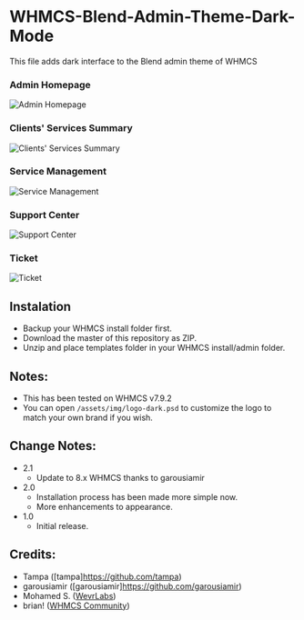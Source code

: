 # WHMCS-Blend-Admin-Theme-Dark-Mode
This file adds dark interface to the Blend admin theme of WHMCS

### Admin Homepage
![Admin Homepage](https://github.com/WevrLabs-Group/WHMCS-Blend-Admin-Theme-Dark-Mode/blob/master/screenshots/Screen%20Shot%202020-05-27%20at%2010.10.40%20AM.png?raw=true)

### Clients' Services Summary
![Clients' Services Summary](https://github.com/WevrLabs-Group/WHMCS-Blend-Admin-Theme-Dark-Mode/blob/master/screenshots/Screen%20Shot%202020-05-28%20at%206.56.20%20AM.png?raw=true)

### Service Management
![Service Management](https://github.com/WevrLabs-Group/WHMCS-Blend-Admin-Theme-Dark-Mode/blob/master/screenshots/281362706_ScreenShot2020-05-27at7_00_39AM.png.52850f5110d46f83b5fa56ff699f6d97.png?raw=true)

### Support Center
![Support Center](https://github.com/WevrLabs-Group/WHMCS-Blend-Admin-Theme-Dark-Mode/blob/master/screenshots/Screen%20Shot%202020-05-29%20at%204.50.33%20PM.png?raw=true)

### Ticket
![Ticket](https://github.com/WevrLabs-Group/WHMCS-Blend-Admin-Theme-Dark-Mode/blob/master/screenshots/Screen%20Shot%202020-05-29%20at%203.59.13%20PM.png?raw=true)


## Instalation
* Backup your WHMCS install folder first.
* Download the master of this repository as ZIP.
* Unzip and place templates folder in your WHMCS install/admin folder.


## Notes:
* This has been tested on WHMCS v7.9.2
* You can open `/assets/img/logo-dark.psd` to customize the logo to match your own brand if you wish.

## Change Notes:
- 2.1
    - Update to 8.x WHMCS thanks to garousiamir
- 2.0
    - Installation process has been made more simple now.
    - More enhancements to appearance.
- 1.0
    - Initial release.

## Credits:
* Tampa ([tampa]https://github.com/tampa)
* garousiamir ([garousiamir]https://github.com/garousiamir)
* Mohamed S. ([WevrLabs](https://wevrlabs.net))
* brian! ([WHMCS Community](https://whmcs.community/profile/210329-brian/))
